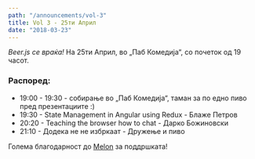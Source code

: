 ```yaml
---
path: "/announcements/vol-3"
title: Vol 3 - 25ти Април
date: "2018-03-23"
---
```


_Beer.js се враќа!_ На 25ти Април, во „Паб Комедија“, со почеток од 19 часот.

### Распоред:

* 19:00 - 19:30 - собирање во „Паб Комедија“, таман за по едно пиво пред презeнтациите :)
* 19:30 - State Management in Angular using Redux - Блаже Петров
* 20:20 - Teaching the browser how to chat - Дарко Божиновски 
* 21:10 - Додека не не избркаат - Дружење и пиво

Голема благодарност до [Melon](https://melontech.com/) за поддршката!

